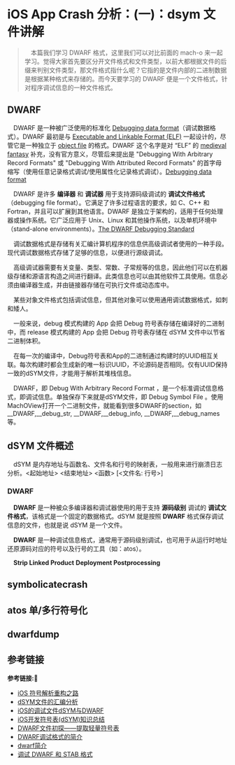 # iOS App Crash 分析：(一)：dsym 文件讲解

> &emsp;本篇我们学习 DWARF 格式，这里我们可以对比前面的 mach-o 来一起学习。觉得大家首先要区分开文件格式和文件类型，以前大都根据文件的后缀来判别文件类型，那文件格式指什么呢？它指的是文件内部的二进制数据是根据某种格式来存储的。而今天要学习的 DWARF 便是一个文件格式，针对程序调试信息的一种文件格式。

## DWARF

&emsp;DWARF 是一种被广泛使用的标准化 [Debugging data format](https://en.wikipedia.org/wiki/Debugging_data_format)（调试数据格式）。DWARF 最初是与 [Executable and Linkable Format (ELF)](https://en.wikipedia.org/wiki/Executable_and_Linkable_Format) 一起设计的，尽管它是一种独立于 [object file](https://en.wikipedia.org/wiki/Object_file) 的格式。DWARF 这个名字是对 “ELF” 的 [medieval fantasy](https://en.wikipedia.org/wiki/Historical_fantasy#Medieval_fantasy) 补充，没有官方意义，尽管后来提出是 "Debugging With Arbitrary Record Formats" 或 "Debugging With Attributed Record Formats" 的首字母缩写（使用任意记录格式调试/使用属性化记录格式调试）。[Debugging data format](https://en.wikipedia.org/wiki/Debugging_data_format)

&emsp;DWARF 是许多 **编译器** 和 **调试器** 用于支持源码级调试的 **调试文件格式**（debugging file format）。它满足了许多过程语言的要求，如 C、C++ 和 Fortran，并且可以扩展到其他语言。DWARF 是独立于架构的，适用于任何处理器或操作系统。它广泛应用于 Unix、Linux 和其他操作系统，以及单机环境中（stand-alone environments）。[The DWARF Debugging Standard](http://dwarfstd.org)

&emsp;调试数据格式是存储有关汇编计算机程序的信息供高级调试者使用的一种手段。现代调试数据格式存储了足够的信息，以便进行源级调试。

&emsp;高级调试器需要有关变量、类型、常数、子常规等的信息，因此他们可以在机器级存储和源语言构造之间进行翻译。此类信息也可以由其他软件工具使用。信息必须由编译器生成，并由链接器存储在可执行文件或动态库中。

&emsp;某些对象文件格式包括调试信息，但其他对象可以使用通用调试数据格式，如刺和矮人。

&emsp;一般来说，debug 模式构建的 App 会把 Debug 符号表存储在编译好的二进制中，而 release 模式构建的 App 会把 Debug 符号表存储在 dSYM 文件中以节省二进制体积。

&emsp;在每一次的编译中，Debug符号表和App的二进制通过构建时的UUID相互关联。每次构建时都会生成新的唯一标识UUID，不论源码是否相同。仅有UUID保持一致的dSYM文件，才能用于解析其堆栈信息。

&emsp;DWARF，即 Debug With Arbitrary Record Format ，是一个标准调试信息格式，即调试信息。单独保存下来就是dSYM文件，即 Debug Symbol File 。使用MachOView打开一个二进制文件，就能看到很多DWARF的section，如 __DWARF,__debug_str, __DWARF,__debug_info, __DWARF,__debug_names 等。


## dSYM 文件概述

&emsp;dSYM 是内存地址与函数名、文件名和行号的映射表，一般用来进行崩溃日志分析。<起始地址> <结束地址> <函数> [<文件名: 行号>]

### DWARF 

&emsp;**DWARF** 是一种被众多编译器和调试器使用的用于支持 **源码级别** 调试的 **调试文件格式**，该格式是一个固定的数据格式。dSYM 就是按照 **DWARF** 格式保存调试信息的文件，也就是说 dSYM 是一个文件。

&emsp;**DWARF** 是一种调试信息格式，通常用于源码级别调试，也可用于从运行时地址还原源码对应的符号以及行号的工具（如：atos）。

&emsp;**Strip Linked Product** **Deployment Postprocessing**

## symbolicatecrash

## atos 单/多行符号化

## dwarfdump



## 参考链接
**参考链接:🔗**
+ [iOS 符号解析重构之路](https://mp.weixin.qq.com/s/TVRYXhiOXIsMmXZo9GmEVA)
+ [dSYM文件的汇编分析](https://juejin.cn/post/6925618080941146125)
+ [iOS的调试文件dSYM与DWARF](https://juejin.cn/post/6983302313586884616)
+ [iOS开发符号表(dSYM)知识总结](http://www.cloudchou.com/android/post-992.html?utm_source=tuicool&utm_medium=referral)
+ [DWARF文件初探——提取轻量符号表](https://juejin.cn/post/6950227054931476516)
+ [DWARF调试格式的简介](https://blog.csdn.net/wuhui_gdnt/article/details/7283483/)
+ [dwarf简介](https://blog.csdn.net/helloworlddm/article/details/76785319)
+ [调试 DWARF 和 STAB 格式](https://blog.csdn.net/weixin_34014277/article/details/93052964?utm_medium=distribute.pc_relevant.none-task-blog-2%7Edefault%7EOPENSEARCH%7Edefault-14.no_search_link&depth_1-utm_source=distribute.pc_relevant.none-task-blog-2%7Edefault%7EOPENSEARCH%7Edefault-14.no_search_link)
